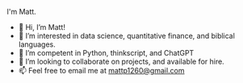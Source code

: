 I'm Matt. 
- 👋 Hi, I’m Matt!
- 👀 I’m interested in data science, quantitative finance, and biblical languages.
- 🌱 I’m competent in Python, thinkscript, and ChatGPT
- 💞️ I’m looking to collaborate on projects, and available for hire.
- 📫 Feel free to email me at mattp1260@gmail.com


